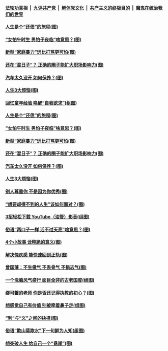 

####  [法轮功真相](../../../../basic/blob/master/README.md?t=06202131) &nbsp;|&nbsp; [九评共产党](../../../../9ping.md/blob/master/README.md?t=06202131) &nbsp;|&nbsp; [解体党文化](../../../../jtdwh.md/blob/master/README.md?t=06202131)  &nbsp;|&nbsp; [共产主义的终极目的](../../../../gczydzjmd.md/blob/master/README.md?t=06202131) &nbsp;|&nbsp; [魔鬼在统治我们的世界](../../../../mgztzwmdsj.md/blob/master/README.md?t=06202131) 

#### [人生是个“还债”的旅程(图)](../pages/p8/936768.md?t=06202131) 

#### [“女怕午时生 男怕子夜临”啥意思？(图)](../pages/p8/937081.md?t=06202131) 

#### [新型“家庭暴力”远比打骂更可怕(图)](../pages/p8/936230.md?t=06202131) 

#### [还在“混日子”？ 正确的圈子能扩大职场影响力(图)](../pages/p8/937049.md?t=06202131) 

#### [汽车太久没开 如何保养？(图)](../pages/p8/937035.md?t=06202131) 

#### [人生3大烦恼(图)](../pages/p8/936959.md?t=06202131) 

#### [回忆童年经验 唤醒“自我欲求”(组图)](../pages/p8/937082.md?t=06202131) 

#### [人生是个“还债”的旅程(图)](../pages/p8/936768.md?t=06202131) 

#### [“女怕午时生 男怕子夜临”啥意思？(图)](../pages/p8/937081.md?t=06202131) 

#### [新型“家庭暴力”远比打骂更可怕(图)](../pages/p8/936230.md?t=06202131) 

#### [还在“混日子”？ 正确的圈子能扩大职场影响力(图)](../pages/p8/937049.md?t=06202131) 

#### [汽车太久没开 如何保养？(图)](../pages/p8/937035.md?t=06202131) 

#### [人生3大烦恼(图)](../pages/p8/936959.md?t=06202131) 

#### [别人尊重你 不是因为你优秀(图)](../pages/p8/936253.md?t=06202131) 

#### [“想要却得不到的人生”该如何面对？(图)](../pages/p8/936933.md?t=06202131) 

#### [3招轻松下载 YouTube（油管）影音(组图)](../pages/p8/936922.md?t=06202131) 

#### [俗语“两口子一样 活不过天亮”啥意思？(图)](../pages/p8/936917.md?t=06202131) 

#### [4个小故事 诠释跪的意义(图)](../pages/p8/936353.md?t=06202131) 

#### [解决愧疚感 能快速回到正轨(图)](../pages/p8/936834.md?t=06202131) 

#### [曾国藩：不生傲气 不丢骨气 不损志气(图)](../pages/p8/936248.md?t=06202131) 

#### [一个洗脑风气盛行 面目全非的古老国度(组图)](../pages/p8/936759.md?t=06202131) 

#### [缪可馨的老师 你是否还记得执教的初心？(图)](../pages/p8/936737.md?t=06202131) 

#### [想感觉自己有价值 别被牵着鼻子走(组图)](../pages/p8/936721.md?t=06202131) 

#### [“利”与“义”之间的抉择(图)](../pages/p8/936246.md?t=06202131) 

#### [俗语“欺山莫欺水”下一句鲜为人知(组图)](../pages/p8/936659.md?t=06202131) 

#### [想突破人生 给自己一个“悬崖”(图)](../pages/p8/936658.md?t=06202131) 

